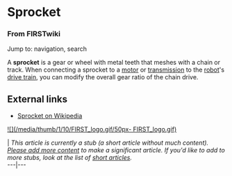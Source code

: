 # Sprocket

### From FIRSTwiki

Jump to: navigation, search

A **sprocket** is a gear or wheel with metal teeth that meshes with a chain or
track. When connecting a sprocket to a [motor](/index.php/Motor "Motor" ) or
[transmission](/index.php/Transmission "Transmission" ) to the
[robot](/index.php/Robot "Robot" )'s [drive train](/index.php/Drive_train
"Drive train" ), you can modify the overall gear ratio of the chain drive.


##  External links

  * [Sprocket on Wikipedia](http://en.wikipedia.org/wiki/Sprocket "http://en.wikipedia.org/wiki/Sprocket" )

[![](/media/thumb/1/10/FIRST_logo.gif/50px-
FIRST_logo.gif)](/index.php/Image:FIRST_logo.gif "" )

|  _This article is currently a stub (a short article without much content).
[Please add more
content](http://www.firstwiki.net/index.php?title=Sprocket&action=edit
"http://www.firstwiki.net/index.php?title=Sprocket&action=edit" ) to make a
significant article. If you'd like to add to more stubs, look at the list of
[short articles](/index.php/Special:Shortpages "Special:Shortpages" )._  
---|---  
  
